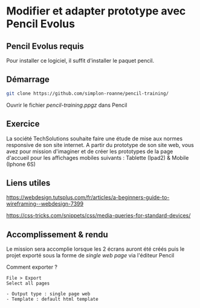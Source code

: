 # Modifier et adapter prototype avec Pencil Evolus

## Pencil Evolus requis
Pour installer ce logiciel, il suffit d'installer le paquet pencil.

## Démarrage
```bash
git clone https://github.com/simplon-roanne/pencil-training/
```
Ouvrir le fichier _pencil-training.ppgz_ dans Pencil

## Exercice
La société TechSolutions souhaite faire une étude de mise aux normes responsive de son site internet. 
A partir du prototype de son site web, vous avez pour mission d'imaginer et de créer les prototypes de la page d'accueil pour les affichages mobiles suivants : Tablette (Ipad2) & Mobile (Iphone 6S)

## Liens utiles
https://webdesign.tutsplus.com/fr/articles/a-beginners-guide-to-wireframing--webdesign-7399

https://css-tricks.com/snippets/css/media-queries-for-standard-devices/

## Accomplissement & rendu
Le mission sera accomplie lorsque les 2 écrans auront été créés puis le projet exporté sous la forme de _single web page_ via l'éditeur Pencil

Comment exporter ?
```
File > Export
Select all pages

- Output type : single page web
- Template : default html template
```
